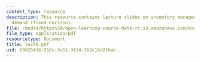 ```yaml
---
content_type: resource
description: This resource contains lecture slides on inventory management and time-varying
  demand (fixed horizon).
file: /media/https%3A/open-learning-course-data-rc.s3.amazonaws.com/esd-260j-logistics-systems-fall-2006/60025416518c3c513f34362c16d2f6ac_lect9.pdf
file_type: application/pdf
resourcetype: Document
title: lect9.pdf
uid: 60025416-518c-3c51-3f34-362c16d2f6ac
---
```

